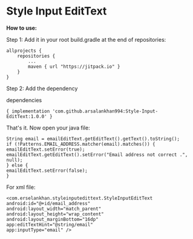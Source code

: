 # Style Input EditText

**How to use:**

Step 1: Add it in your root build.gradle at the end of repositories:

```
allprojects {
	repositories {
		...
		maven { url "https://jitpack.io" }
	}
}
``` 
 

Step 2: Add the dependency


dependencies
```
{ implementation 'com.github.arsalankhan994:Style-Input-EditText:1.0.0' }
```


That's it. Now open your java file:


```
String email = emailEditText.getEditText().getText().toString();
if (!Patterns.EMAIL_ADDRESS.matcher(email).matches()) {
emailEditText.setError(true);
emailEditText.getEditText().setError("Email address not correct .", null);
} else {
emailEditText.setError(false);
}
```

For xml file:
```
<com.erselankhan.styleinputedittext.StyleInputEditText
android:id="@+id/email_address"
android:layout_width="match_parent"
android:layout_height="wrap_content"
android:layout_marginBottom="16dp"
app:editTextHint="@string/email"
app:inputType="email" />
```
